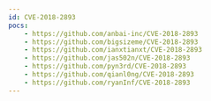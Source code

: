 ```yaml
---
id: CVE-2018-2893
pocs:
    - https://github.com/anbai-inc/CVE-2018-2893
    - https://github.com/bigsizeme/CVE-2018-2893
    - https://github.com/ianxtianxt/CVE-2018-2893
    - https://github.com/jas502n/CVE-2018-2893
    - https://github.com/pyn3rd/CVE-2018-2893
    - https://github.com/qianl0ng/CVE-2018-2893
    - https://github.com/ryanInf/CVE-2018-2893
---
```

